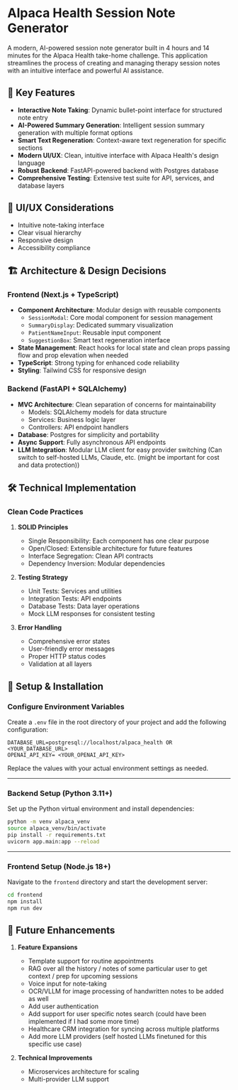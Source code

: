 # Alpaca Health Session Note Generator

A modern, AI-powered session note generator built in 4 hours and 14 minutes for the Alpaca Health take-home challenge. This application streamlines the process of creating and managing therapy session notes with an intuitive interface and powerful AI assistance.


## 🌟 Key Features
- **Interactive Note Taking**: Dynamic bullet-point interface for structured note entry
- **AI-Powered Summary Generation**: Intelligent session summary generation with multiple format options
- **Smart Text Regeneration**: Context-aware text regeneration for specific sections
- **Modern UI/UX**: Clean, intuitive interface with Alpaca Health's design language
- **Robust Backend**: FastAPI-powered backend with Postgres database
- **Comprehensive Testing**: Extensive test suite for API, services, and database layers


## 🎨 UI/UX Considerations

- Intuitive note-taking interface
- Clear visual hierarchy
- Responsive design
- Accessibility compliance

## 🏗 Architecture & Design Decisions

### Frontend (Next.js + TypeScript)
- **Component Architecture**: Modular design with reusable components
  - `SessionModal`: Core modal component for session management
  - `SummaryDisplay`: Dedicated summary visualization
  - `PatientNameInput`: Reusable input component
  - `SuggestionBox`: Smart text regeneration interface
- **State Management**: React hooks for local state and clean props passing flow and prop elevation when needed
- **TypeScript**: Strong typing for enhanced code reliability
- **Styling**: Tailwind CSS for responsive design

### Backend (FastAPI + SQLAlchemy)
- **MVC Architecture**: Clean separation of concerns for maintainability
  - Models: SQLAlchemy models for data structure
  - Services: Business logic layer
  - Controllers: API endpoint handlers
- **Database**: Postgres for simplicity and portability
- **Async Support**: Fully asynchronous API endpoints
- **LLM Integration**: Modular LLM client for easy provider switching (Can switch to self-hosted LLMs, Claude, etc. (might be important for cost and data protection))

## 🛠 Technical Implementation

### Clean Code Practices
1. **SOLID Principles**
   - Single Responsibility: Each component has one clear purpose
   - Open/Closed: Extensible architecture for future features
   - Interface Segregation: Clean API contracts
   - Dependency Inversion: Modular dependencies

2. **Testing Strategy**
   - Unit Tests: Services and utilities
   - Integration Tests: API endpoints
   - Database Tests: Data layer operations
   - Mock LLM responses for consistent testing

3. **Error Handling**
   - Comprehensive error states
   - User-friendly error messages
   - Proper HTTP status codes
   - Validation at all layers


## 🚀 Setup & Installation

### Configure Environment Variables
Create a `.env` file in the root directory of your project and add the following configuration:

```env
DATABASE_URL=postgresql://localhost/alpaca_health OR <YOUR_DATABASE_URL>
OPENAI_API_KEY= <YOUR_OPENAI_API_KEY>
```

Replace the values with your actual environment settings as needed.

---

### Backend Setup (Python 3.11+)
Set up the Python virtual environment and install dependencies:

```bash
python -m venv alpaca_venv
source alpaca_venv/bin/activate
pip install -r requirements.txt
uvicorn app.main:app --reload
```

---

### Frontend Setup (Node.js 18+)
Navigate to the `frontend` directory and start the development server:

```bash
cd frontend
npm install
npm run dev
```


## 🎯 Future Enhancements

1. **Feature Expansions**
   - Template support for routine appointments
   - RAG over all the history / notes of some particular user to get context / prep for upcoming sessions
   - Voice input for note-taking
   - OCR/VLLM for image processing of handwritten notes to be added as well
   - Add user authentication
   - Add support for user specific notes search (could have been implemented if I had some more time)
   - Healthcare CRM integration for syncing across multiple platforms
   - Add more LLM providers (self hosted LLMs finetuned for this specific use case)

2. **Technical Improvements**
   - Microservices architecture for scaling
   - Multi-provider LLM support



